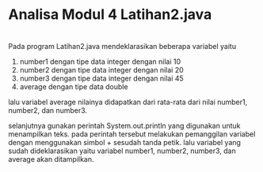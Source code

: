 # Analisa Modul 4 Latihan2.java
#
Pada program Latihan2.java mendeklarasikan beberapa variabel yaitu

1. number1 dengan tipe data integer dengan nilai 10
2. number2 dengan tipe data integer dengan nilai 20
3. number3 dengan tipe data integer dengan nilai 45
4. average dengan tipe data double

lalu variabel average nilainya didapatkan dari rata-rata dari nilai number1, number2, dan number3.  

selanjutnya gunakan perintah System.out.println yang digunakan untuk menampilkan teks. pada perintah tersebut melakukan pemanggilan variabel dengan menggunakan simbol + sesudah tanda petik. lalu variabel yang sudah dideklarasikan yaitu variabel number1, number2, number3, dan average akan ditampilkan.